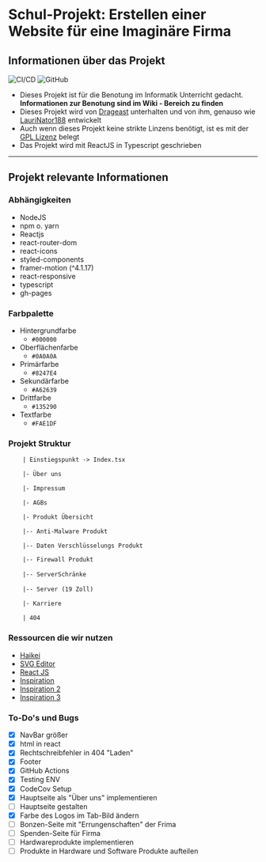 # Schul-Projekt: Erstellen einer Website für eine Imaginäre Firma

## Informationen über das Projekt

![CI/CD](https://github.com/drageast/obersberg/workflows/CI/CD/badge.svg)
![GitHub](https://img.shields.io/github/license/Drageast/obersberg?label=Lizenz)

- Dieses Projekt ist für die Benotung im Informatik Unterricht gedacht. **Informationen zur Benotung sind im Wiki - Bereich zu finden**
- Dieses Projekt wird von [Drageast](https://github.com/drageast) unterhalten und von ihm, genauso wie [LauriNator188](https://github.com/LauriNator188) entwickelt
- Auch wenn dieses Projekt keine strikte Linzens benötigt, ist es mit der [GPL Lizenz](LICENSE) belegt
- Das Projekt wird mit ReactJS in Typescript geschrieben

---

## Projekt relevante Informationen

### **Abhängigkeiten**

- NodeJS
- npm o. yarn
- Reactjs
- react-router-dom
- react-icons
- styled-components
- framer-motion (^4.1.17)
- react-responsive
- typescript
- gh-pages

### **Farbpalette**

- Hintergrundfarbe
  - `#000000`
- Oberflächenfarbe
  - `#0A0A0A`
- Primärfarbe
  - `#8247E4`
- Sekundärfarbe
  - `#A62639`
- Drittfarbe
  - `#135290`
- Textfarbe
  - `#FAE1DF`

### **Projekt Struktur**

```txt
    | Einstiegspunkt -> Index.tsx

    |- Über uns

    |- Impressum

    |- AGBs

    |- Produkt Übersicht

    |-- Anti-Malware Produkt

    |-- Daten Verschlüsselungs Produkt

    |-- Firewall Produkt
    
    |-- ServerSchränke
    
    |-- Server (19 Zoll)

    |- Karriere

    | 404
```

### **Ressourcen die wir nutzen**

- [Haikei](https://app.haikei.app/)
- [SVG Editor](https://editor.method.ac/)
- [React JS](https://reactjs.org/)
- [Inspiration](https://www.accenture.com/us-en)
- [Inspiration 2](https://www.inter-tech.de/products/ipc/server-cases)
- [Inspiration 3](https://www.serverschrank24.de/18-he-serverschrank-19-mit-glastur-bxtxh-600-x-600-x-1000mm.html)

### **To-Do's und Bugs**

- [x] NavBar größer
- [x] html in react
- [x] Rechtschreibfehler in 404 "Laden"
- [x] Footer
- [x] GitHub Actions
- [x] Testing ENV
- [x] CodeCov Setup
- [x] Hauptseite als "Über uns" implementieren
- [ ] Hauptseite gestalten
- [x] Farbe des Logos im Tab-Bild ändern
- [ ] Bonzen-Seite mit "Errungenschaften" der Frima
- [ ] Spenden-Seite für Firma
- [ ] Hardwareprodukte implementieren
- [ ] Produkte in Hardware und Software Produkte aufteilen
